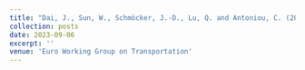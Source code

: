 ```yaml
---
title: "Dai, J., Sun, W., Schmöcker, J.-D., Lu, Q. and Antoniou, C. (2023). On the resilience of railway station demand in response to unexpected events: A case study of Japan in COVID-19. Euro Working Group on Transportation – EWGT2023. "
collection: posts
date: 2023-09-06
excerpt: ''
venue: 'Euro Working Group on Transportation'
---
```


